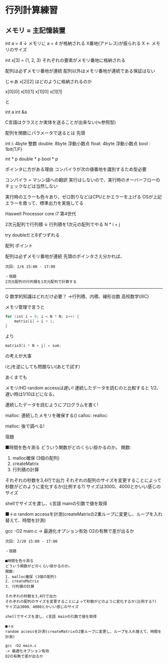 # 行列計算練習


## メモリ = 主記憶装置

int a = 4
↓
メモリに a = 4 が格納される
X番地(アドレス)が振られる
X ← メモリのサイズ

int x[3] = {1, 2, 3}
それぞれの要素がメモリ番地に格納される

配列は必ずメモリ番地が連続
配列以外はメモリ番地が連続である保証はない

じゃあ x[2][2] はどのように格納されるのか

x[0][0]
x[0][1]
x[1][0]
x[1][1]

と

int a
int &a

C言語はクラスとか実体を送ることが出来ない(≒参照型)

配列を関数にパラメータで送るとは
先頭


int i: 4byte 整数
double: 8byte 浮動小数点
float: 4byte 浮動小数点
bool : 1bit(T/F)

int * p
double * p
bool * p

ポインタに方がある理由
コンパイラが次の値番地を識別するため型必要

コンパイラ = マシン語への翻訳
実行はしないので、実行時のオーバーフローのチェックなどは当然しない

実行時のエラーも色々あり、ゼロ割りなどはCPUとかエラーを上げる
OSが上記エラーを救って、標準出力を実施してる

Haswell Processor
core i7 第4世代



2次元配列で行列積
↓
行列積を1次元の配列でやる
N * i + j


try
doubleだと8ずつずれる

配列 ポイント

配列は必ずメモリ番地が連続
先頭のポインタさえ分かれば、


```
次回: 2/6 15:00 - 17:00

・宿題
2次元配列の行列積を1次元配列で計算する
```


---
Q
数学的知識はどれだけ必要？
->行列積、内積、線形台数
高校数学(IIIC)

メモリ管理で言うと

```c
for (int i = 0; i < N * N; i++) {
    matrix[i] = i + 1;
}
```

より

```c
matrix3[i * N + j] = sum;
```

の考えが大事

iとjを逆にしても問題ない(あとで試す)

あくまでも

メモリ/HD
random accessは遅い!
連続したデータを読むのと比較すると
1/2、遅い時は1/10ほどになる。

連続したデータを読むようにプログラムを書く!

malloc: 連続したメモリを確保する()
calloc:
realloc:

malloc: 後で調べる!


宿題

■時間を色々測る
どういう関数がどのくらい掛かるのか。
関数:
1. malloc確保 (3個の配列)
2. createMatrix
3. 行列積の計算

それぞれの秒数を3,4行で出力
それぞれの配列のサイズを変更することによって秒数がどのように変化するか(比例する?)
サイズは3000、4000とかいい感じのサイズ

shellでサイズを渡し、c言語 mainの引数で値を取得

■＋α
random accessを計測(createMatrixの2重ループに変更し、ループを入れ替えて、時間を計測)

gcc -O2 main.c
-> 最適化オプション有効
O2の有無で差が出るか

```
次回: 2/20 15:00 - 17:00

・宿題

■時間を色々測る
どういう関数がどのくらい掛かるのか。
関数:
1. malloc確保 (3個の配列)
2. createMatrix
3. 行列積の計算

それぞれの秒数を3,4行で出力
それぞれの配列のサイズを変更することによって秒数がどのように変化するか(比例する?)
サイズは3000、4000とかいい感じのサイズ

shellでサイズを渡し、c言語 mainの引数で値を取得

■＋α
random accessを計測(createMatrixの2重ループに変更し、ループを入れ替えて、時間を計測)

gcc -O2 main.c
-> 最適化オプション有効
O2の有無で差が出るか
```